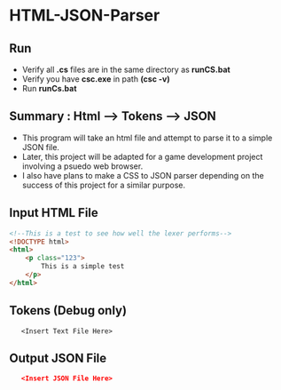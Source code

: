 # HTML-JSON-Parser
## Run
* Verify all **.cs** files are in the same directory as **runCS.bat**
* Verify you have **csc.exe** in path  **(csc -v)**
* Run **runCs.bat**


## Summary :     Html --> Tokens --> JSON
* This program will take an html file and attempt to parse it to a simple JSON file.
* Later, this project will be adapted for a game development project involving a psuedo web browser.
* I also have plans to make a CSS to JSON parser depending on the success of this project for a similar purpose.


## Input HTML File
``` HTML
<!--This is a test to see how well the lexer performs-->
<!DOCTYPE html>
<html>
	<p class="123">
		This is a simple test
	</p>
</html>
```

## Tokens (Debug only)
``` text
   <Insert Text File Here>
```
## Output JSON File
``` json
   <Insert JSON File Here>
```
